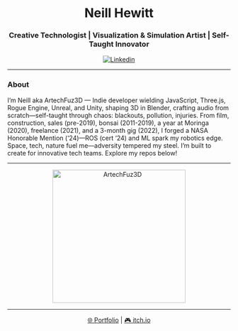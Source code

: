 <p align="center">
    <h1 align="center">Neill Hewitt</h1>
    <h3 align="center">Creative Technologist | Visualization & Simulation Artist | Self-Taught Innovator</h3>
</p>

<p align="center">
    <a href="https://www.linkedin.com/in/neill-hewitt-artechfuz3d"><img alt="Linkedin" src="https://img.shields.io/badge/linkedin-%230077B5.svg?style=for-the-badge&logo=linkedin&logoColor=white"></a>
</p>

---

### About

I’m Neill aka ArtechFuz3D — Indie developer wielding JavaScript, Three.js, Rogue Engine, Unreal, and Unity, shaping 3D in Blender, crafting audio from scratch—self-taught through chaos: blackouts, pollution, injuries. From film, construction, sales (pre-2019), bonsai (2011-2019), a year at Moringa (2020), freelance (2021), and a 3-month gig (2022), I forged a NASA Honorable Mention (‘24)—ROS (cert ‘24) and ML spark my robotics edge. Space, tech, nature fuel me—adversity tempered my steel. I’m built to create for innovative tech teams. Explore my repos below!

---
<!--
### ArtechFuz3D


<p align="center">
    <pre>
      .-""""""""-.
    .'          '.
   /   ,    ,    \
  : ,   |\/7   ,  :
   `._   )'   _.'
      |  .'  |
      |  |   |
      `-''-'
    </pre>
</p>
-->
<p align="center">
    <img src="Alogo3.png" alt="ArtechFuz3D" width="300">
</p>

---

<p align="center">
    <a href="https://portfolio.artechfuz3d.xyz">🌐 Portfolio</a> | <a href="https://artechfuz3d.itch.io">🎮 itch.io</a>
</p>

